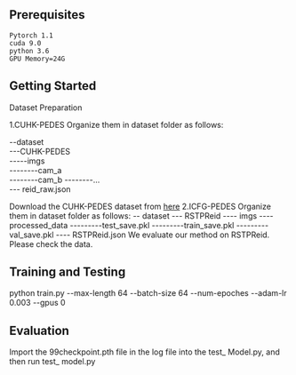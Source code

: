 ​

## Prerequisites

    Pytorch 1.1
    cuda 9.0
    python 3.6
    GPU Memory=24G

## Getting Started

Dataset Preparation

1.CUHK-PEDES
Organize them in dataset folder as follows:

  --dataset  
  ---CUHK-PEDES         
 -----imgs  
--------cam_a  
--------cam_b 
--------...     
  --- reid_raw.json  

Download the CUHK-PEDES dataset from [here](https://github.com/ShuangLI59/Person-Search-with-Natural-Language-Description)
2.ICFG-PEDES
Organize them in dataset folder as follows:
-- dataset
--- RSTPReid
---- imgs
----processed_data
---------test_save.pkl
---------train_save.pkl
---------val_save.pkl
----  RSTPReid.json
We evaluate our method on RSTPReid. Please check the data.

## Training and Testing
python train.py --max-length 64 --batch-size 64 --num-epoches  --adam-lr 0.003 --gpus 0


## Evaluation
Import the 99checkpoint.pth file in the log file into the test_ Model.py, and then run test_ model.py




​
